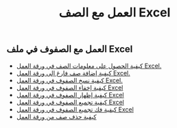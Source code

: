 ﻿---
title: العمل مع الصف Excel
second_title: Aspose.Cells Cloud Documen
linktitle: صف
type: docs
url: /ar/rows/
aliases: [/working-with-rows/]
keywords: Working with rows on an Excel file
description: يدعم Cloud REST العمل مع الصفوف في ملف Excel. تدعم SDK أنواعًا مختلفة من لغات التطوير، بما في ذلك Android وGo وNodeJS وRuby وSwift.
weight: 100
kwords: Excel، Office السحابة، REST API، جدول بيانات، PDF، CSV، Json، Markdown، الصفوف
---
## العمل مع الصفوف في ملف Excel

- [كيفية الحصول على معلومات الصف في ورقة العمل Excel.](/cells/ar/rows/get/row/)
- [كيفية إضافة صف فارغ إلى ورقة العمل Excel.](/cells/ar/rows/add/row/)
- [كيفية نسخ الصفوف في ورقة العمل Excel.](/cells/ar/rows/copy/)
- [كيفية إخفاء الصفوف في ورقة العمل Excel](/cells/ar/rows/hide/)
- [كيفية إظهار الصفوف في ورقة العمل Excel](/cells/ar/rows/unhide/)
- [كيفية تجميع الصفوف في ورقة العمل Excel](/cells/ar/rows/group/)
- [كيفية فك تجميع الصفوف في ورقة العمل Excel](/cells/ar/rows/ungroup/)
- [كيفية حذف صف من ورقة العمل](/cells/ar/rows/delete/)
